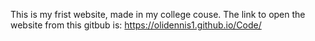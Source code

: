 This is my frist website, made in my college couse.
The link to open the website from this gitbub is: https://olidennis1.github.io/Code/
